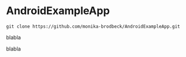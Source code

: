 # AndroidExampleApp
	git clone https://github.com/monika-brodbeck/AndroidExampleApp.git


blabla

blabla

